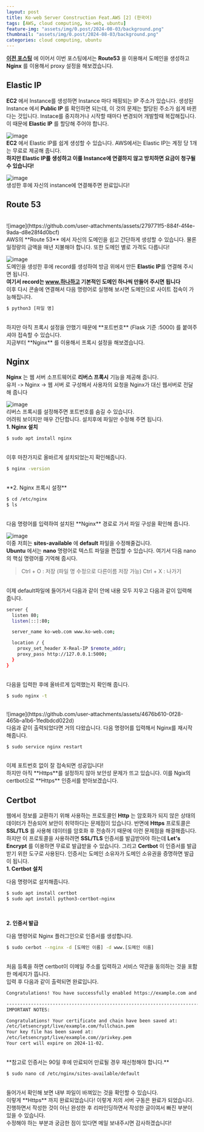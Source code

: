 ```yaml
---
layout: post
title: Ko-web Server Construction Feat.AWS [2] (한국어)
tags: [AWS, cloud computing, ko-web, ubuntu]
feature-img: "assets/img/0.post/2024-08-03/background.png"
thumbnail: "assets/img/0.post/2024-08-03/background.png"
categories: cloud computing, ubuntu
---
```


[**이전 포스팅**](https://koderwiki.github.io/cloud/computing,/ubuntu/2024/08/03/server-1.html) 에 이어서 이번 포스팅에서는 **Route53** 을 이용해서 도메인을 생성하고 **Nginx** 를 이용해서 proxy 설정을 해보겠습니다.

## Elastic IP

**EC2** 에서 Instance를 생성하면 Instance 마다 매핑되는 IP 주소가 있습니다. 생성된 Instance 에서 **Public IP** 를 확인하면 되는데, 이 것의 문제는 할당된 주소가 쉽게 바뀐다는 것입니다. Instace를 중지하거나 시작할 때마다 변경되어 개발할때 복잡해집니다.
<br>
이 때문에 **Elastic IP** 를 할당해 주어야 합니다.

![image](https://github.com/user-attachments/assets/5df79a92-c48d-406a-930f-cf301571cdb7)
<br>
**EC2** 에서 Elastic IP를 쉽게 생성할 수 있습니다. AWS에서는 Elastic IP는 계정 당 1개는 무료로 제공해 줍니다. <br>
**하지만 Elastic IP를 생성하고 이를 Instance에 연결하지 않고 방치하면 요금이 청구될 수 있습니다!**

![image](https://github.com/user-attachments/assets/6e3f9449-e69e-43bf-9bb8-dc232e2a7db1)
<br>
생성한 후에 자신의 instance에 연결해주면 완료입니다!

## Route 53
<br>
![image](https://github.com/user-attachments/assets/279771f5-884f-4f4e-9ada-d8e28f4d0bcf)
<br>
AWS의 **Route 53** 에서 자신의 도메인을 쉽고 간단하게 생성할 수 있습니다. 물론 일정량의 금액을 매년 지불해야 합니다. 또한 도메인 별로 가격도 다릅니다!

![image](https://github.com/user-attachments/assets/5e62cfaa-7a0f-4809-b076-1faa22b10f69)
<br>
도메인을 생성한 후에 record를 생성하여 방금 위에서 만든 **Elastic IP**를 연결해 주시면 됩니다.<br>
**여기서 record는 www.하나하고 기본적인 도메인 하나씩 만들어 주시면 됩니다**
<br>
이후 다시 콘솔에 연결해서 다음 명령어로 실행해 보시면 도메인으로 사이트 접속이 가능해집니다.

```bash
$ python3 [파일 명]
```
<br>
하지만 아직 프록시 설정을 안했기 때문에 **포트번호** (Flask 기준 :5000) 를 붙여주셔야 접속할 수 있습니다. <br>
지금부터 **Nginx** 를 이용해서 프록시 설정을 해보겠습니다.

## Nginx

**Nginx** 는 웹 서버 소프트웨어로 **리버스 프록시** 기능을 제공해 줍니다.<br>
유저 -> Nginx -> 웹 서버 로 구성해서 사용자의 요청을 Nginx가 대신 웹서버로 전달해 줍니다

![image](https://github.com/user-attachments/assets/dd38e4cd-1991-4860-bba4-6a65ebfafc44)
<br>
리버스 프록시를 설정해주면 포트번호를 숨길 수 있습니다. <br>
어려워 보이지만 매우 간단합니다. 설치후에 파일만 수정해 주면 됩니다.
<br>
**1. Nginx 설치**

```bash
$ sudo apt install nginx
```
<br>
이후 마찬가지로 올바르게 설치되었는지 확인해줍니다.

```bash
$ nginx -version
```
<br>
**2. Nginx 프록시 설정**

```bash
$ cd /etc/nginx
$ ls
```
<br>
다음 명령어를 입력하여 설치된 **Nginx** 경로로 가서 파일 구성을 확인해 줍니다.

![image](https://github.com/user-attachments/assets/04f5dfbe-16aa-4208-9dab-e29e83930bfe)
<br>
이중 저희는 **sites-available** 에 **default** 파일을 수정해줄겁니다.<br>
**Ubuntu** 에서는 **nano** 명령어로 텍스트 파일을 편집할 수 있습니다. 여기서 다음 nano의 핵심 명령어를 기억해 줍시다.<br>
> Ctrl + O  : 저장 (파일 명 수정으로 다른이름 저장 가능)
> Ctrl + X : 나가기
<br>
이제 default파일에 들어가서 다음과 같이 안에 내용 모두 지우고 다음과 같이 입력해 줍니다.

```bash
server {
  listen 80;
  listen[::]:80;

  server_name ko-web.com www.ko-web.com;

  location / {
    proxy_set_header X-Real-IP $remote_addr;
    proxy_pass http://127.0.0.1:5000;
  }
}
```
<br>
다음을 입력한 후에 올바르게 입력했는지 확인해 줍니다.

```bash
$ sudo nginx -t
```
<br>
![image](https://github.com/user-attachments/assets/4676b610-0f28-465b-a1b6-1fedbdcd022d)
<br>
다음과 같이 출력되었다면 거의 다왔습니다. 다음 명령어를 입력해서 Nginx를 재시작 해줍니다.

```bash
$ sudo service nginx restart
```
<br>
이제 포트번호 없이 잘 접속되면 성공입니다!<br>
하지만 아직 **Https**를 설정하지 않아 보안성 문제가 뜨고 있습니다. 이를 Ngix의 certbot으로 **Https** 인증서를 받아보겠습니다.

## Certbot

웹에서 정보를 교환하기 위해 사용하는 프로토콜인 **Http** 는 암호화가 되지 않은 상태의 데이터가 전송되어 보안이 취약하다는 문제점이 있습니다. 반면에 **Https** 프로토콜은 **SSL/TLS** 를 사용해 데이터를 암호화 후 전송하기 때문에 이런 문제점을 해결해줍니다.<br>
하지만 이 프로토콜을 사용하려면 **SSL/TLS** 인증서를 발급받아야 하는데 **Let's Encrypt** 를 이용하면 무료로 발급받을 수 있습니다.
그리고 **Certbot** 이 인증서를 발급받기 위한 도구로 사용된다. 인증서는 도메인 소유자가 도메인 소유권을 증명하면 발급이 됩니다.
<br>
**1. Certbot 설치**

다음 명령어로 설치해줍니다.
<br>
```bash
$ sudo apt install certbot
$ sudo apt install python3-certbot-nginx
```
<br>

**2. 인증서 발급**

다음 명령어로 Nginx 플러그인으로 인증서를 생성합니다.

```bash
$ sudo cerbot --nginx -d [도메인 이름] -d www.[도메인 이름]
```
<br>
처음 등록을 하면 certbot이 이메일 주소를 입력하고 서비스 약관을 동의하는 것을 포함한 메세지가 뜹니다.<br>
입력 후 다음과 같이 출력되면 완료입니다.

```bash
Congratulations! You have successfully enabled https://example.com and https://www.example.com 

-------------------------------------------------------------------------------------
IMPORTANT NOTES: 

Congratulations! Your certificate and chain have been saved at: 
/etc/letsencrypt/live/example.com/fullchain.pem 
Your key file has been saved at: 
/etc/letsencrypt/live/example.com//privkey.pem
Your cert will expire on 2024-11-02.
```
<br>
**참고로 인증서는 90일 후에 만료되어 만료될 경우 재신청해야 합니다.**

```bash
$ sudo nano cd /etc/nginx/sites-available/default
```
<br>
들어가서 확인해 보면 내부 파일이 바껴있는 것을 확인할 수 있습니다.
<br>
이렇게 **Https** 까지 완료되었습니다! 이렇게 저의 서버 구동은 완료가 되었습니다. <br>
진행하면서 작성한 것이 아닌 완성한 후 리마인딩하면서 작성한 글이여서 빠진 부분이 있을 수 있습니다. <br>
수정해야 하는 부분과 궁금한 점이 있다면 메일 보내주시면 감사하겠습니다!














